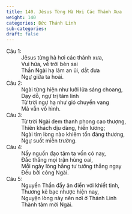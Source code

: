 ```yaml
---
title: 140. Jêsus Từng Hà Hơi Các Thánh Xưa
weight: 140
categories: Đức Thánh Linh
sub-categories: 
draft: false
---
```

<dl><dt>Câu 1:</dt><dd data-verse="1">Jêsus từng hà hơi các thánh xưa, <br/>Vui hứa, về trời bèn sai <br/>Thần Ngài hạ lâm an ủi, dắt đưa <br/>Ngự giữa ta hoài. </dd><dt>Câu 2:</dt><dd data-verse="2"> Ngài từng hiện như lưỡi lửa sáng choang, <br/>Dạy dỗ, ngự trị tâm linh <br/>Từ trời ngự hạ như gió chuyển vang <br/>Mà vẫn vô hình. </dd><dt>Câu 3:</dt><dd data-verse="3">Từ trời Ngài đem thanh phong cao thượng, <br/>Thiên khách dịu dàng, hiền lương; <br/>Ngài tìm lòng nào khiêm tốn đáng thương, <br/>Ngự suốt miên trường. </dd><dt>Câu 4:</dt><dd data-verse="4">Nầy nguồn đạo tâm ta vốn có nay, <br/>Đắc thắng mọi trận hùng oai, <br/>Mỗi ngày lòng hằng tư tưởng thẳng ngay <br/>Đều bởi công Ngài. </dd><dt>Câu 5:</dt><dd data-verse="5">Nguyền Thần đầy ân điển với khiết tinh, <br/>Thương kẻ bạc nhược hiện nay, <br/>Nguyện lòng này nên nơi ở Thánh Linh <br/>Thành tâm mời Ngài. </dd></dl>